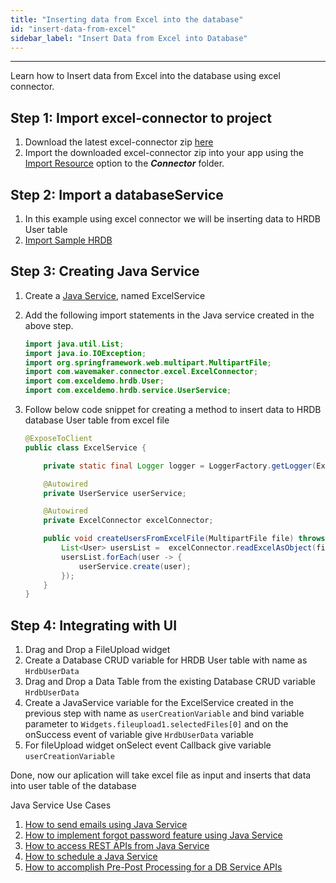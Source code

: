 ```yaml
---
title: "Inserting data from Excel into the database"
id: "insert-data-from-excel"
sidebar_label: "Insert Data from Excel into Database"
---
```

---

Learn how to Insert data from Excel into the database using excel connector. 
 

## Step 1: Import excel-connector to project

1. Download the latest excel-connector zip [here](https://github.com/wavemaker/excel-connector/releases)
1. Import the downloaded excel-connector zip into your app using the [Import Resource](/learn/app-development/services/3rd-party-libraries) option to the **_Connector_** folder.

## Step 2: Import a databaseService

1. In this example using excel connector we will be inserting data to HRDB User table
1. [Import Sample HRDB](/learn/app-development/services/database-services/working-with-databases/)

## Step 3: Creating Java Service

1. Create a [Java Service](/learn/app-development/services/java-services/java-service/#creating-a-java-service), named ExcelService
1. Add the following import statements in the Java service created in the above step.

    ```Java
    import java.util.List;
    import java.io.IOException;
    import org.springframework.web.multipart.MultipartFile;
    import com.wavemaker.connector.excel.ExcelConnector;
    import com.exceldemo.hrdb.User;
    import com.exceldemo.hrdb.service.UserService;
    ```

1. Follow below code snippet for creating a method to insert data to HRDB database User table from excel file

    ```Java
    @ExposeToClient
    public class ExcelService {

        private static final Logger logger = LoggerFactory.getLogger(ExcelService.class);

        @Autowired
        private UserService userService;
    
        @Autowired
        private ExcelConnector excelConnector;
    
        public void createUsersFromExcelFile(MultipartFile file) throws IOException {
            List<User> usersList =  excelConnector.readExcelAsObject(file.getInputStream(), User.class);
            usersList.forEach(user -> {
                userService.create(user);
            });
        }
    }

## Step 4: Integrating with UI

1. Drag and Drop a FileUpload widget
1. Create a Database CRUD variable for HRDB User table with name as `HrdbUserData`
1. Drag and Drop a Data Table from the existing Database CRUD variable `HrdbUserData`
1. Create a JavaService variable for the ExcelService created in the previous step with name as `userCreationVariable` and bind variable parameter to `Widgets.fileupload1.selectedFiles[0]` and on the onSuccess event of variable give `HrdbUserData` variable
1. For fileUpload widget onSelect event Callback give variable `userCreationVariable`

Done, now our aplication will take excel file as input and inserts that data into user table of the database

Java Service Use Cases

1. [How to send emails using Java Service](/learn/how-tos/sending-email-using-java-service/)
1. [How to implement forgot password feature using Java Service](/learn/how-tos/implementing-forgot-password-feature-using-java-service/)
1. [How to access REST APIs from Java Service](/learn/how-tos/accessing-rest-apis-java-service/)
1. [How to schedule a Java Service](/learn/how-tos/scheduling-java-service/)
1. [How to accomplish Pre-Post Processing for a DB Service APIs](/learn/how-tos/pre-post-processing-db-service-apis/)
